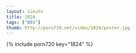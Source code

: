 ```yaml
--- 
layout: sieutv
title: 1824
tags: ["001"]
thumb: http://porn720.net/video/1824/poster.jpg
---
```

{% include porn720 key="1824" %} 
